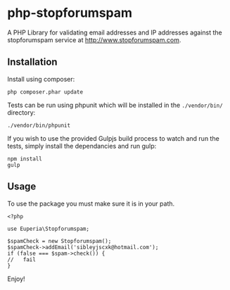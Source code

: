 php-stopforumspam
=================

A PHP Library for validating email addresses and IP addresses against the stopforumspam service at
http://www.stopforumspam.com.

Installation
------------
Install using composer:

    php composer.phar update

Tests can be run using phpunit which will be installed in the `./vendor/bin/` directory:

    ./vendor/bin/phpunit

If you wish to use the provided Gulpjs build process to watch and run the tests, simply install the dependancies and run
gulp:

    npm install
    gulp

Usage
-----
To use the package you must make sure it is in your path.

    <?php

    use Euperia\Stopforumspam;

    $spamCheck = new Stopforumspam();
    $spamCheck->addEmail('sibleyjscxk@hotmail.com');
    if (false === $spam->check()) {
    //   fail
    }

Enjoy!
